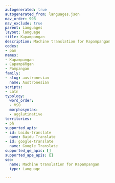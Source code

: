 ```yaml
---
autogenerated: true
autogenerated_from: languages.json
nav_order: 998
nav_exclude: true
parent: Languages
layout: language
title: Kapampangan
description: Machine translation for Kapampangan
codes:
- pam
names:
- Kapampangan
- Capampáñgan
- Pampangan
family:
- slug: austronesian
  name: Austronesian
scripts:
- Latn
typology:
  word_order:
  - VSO
  morphosyntax:
  - agglutinative
territories:
- ph
supported_apis:
- id: baidu-translate
  name: Baidu Translate
- id: google-translate
  name: Google Translate
supported_qe_apis: []
supported_ape_apis: []
seo:
  name: Machine translation for Kapampangan
  type: Language

---
```


